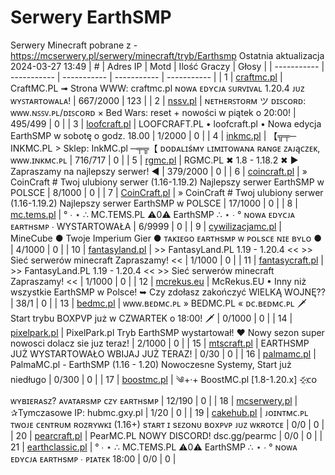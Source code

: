 
# Serwery EarthSMP
Serwery Minecraft pobrane z - https://mcserwery.pl/serwery/minecraft/tryb/Earthsmp
Ostatnia aktualizacja 2024-03-27 13:49
| # | Adres IP | Motd | Ilość Graczy | Głosy |
| ----------- | ----------- | ----------- | ----------- | ----------- |
| 1 | 	[craftmc.pl](https://mcserwery.pl/serwery/minecraft/87/) | CraftMC.PL ➟ Strona WWW: craftmc.pl ɴᴏᴡᴀ ᴇᴅʏᴄᴊᴀ ꜱᴜʀᴠɪᴠᴀʟ 1.20.4 ᴊᴜᴢ ᴡʏꜱᴛᴀʀᴛᴏᴡᴀʟᴀ! | 667/2000 | 123 |
| 2 | 	[nssv.pl](https://mcserwery.pl/serwery/minecraft/4/) | ɴᴇᴛʜᴇʀꜱᴛᴏʀᴍ ツ ᴅɪꜱᴄᴏʀᴅ: ᴡᴡᴡ.ɴꜱꜱᴠ.ᴘʟ/ᴅɪꜱᴄᴏʀᴅ × Bed Wars: reset + nowości w piątek o 20:00! | 495/499 | 0 |
| 3 | 	[loofcraft.pl](https://mcserwery.pl/serwery/minecraft/13/) | LOOFCRAFT.PL • loofcraft.pl • Nowa edycja EarthSMP w sobotę o godz. 18.00 | 1/2000 | 0 |
| 4 | 	[inkmc.pl](https://mcserwery.pl/serwery/minecraft/15/) | 【╦╤─ INKMC.PL > Sklep: InkMC.pl  ─╤╦【 ᴅᴏᴅᴀʟɪśᴍʏ ʟɪᴍɪᴛᴏᴡᴀɴᴀ ʀᴀɴɢᴇ ᴢᴀᴊąᴄᴢᴇᴋ, ᴡᴡᴡ.ɪɴᴋᴍᴄ.ᴘʟ | 716/717 | 0 |
| 5 | 	[rgmc.pl](https://mcserwery.pl/serwery/minecraft/34/) | RGMC.PL ✖ 1.8 - 1.18.2 ✖ ► Zapraszamy na najlepszy serwer! ◄ | 379/2000 | 0 |
| 6 | 	[coincraft.pl](https://mcserwery.pl/serwery/minecraft/85/) | » CoinCraft # Twoj ulubiony serwer (1.16-1.19.2) Najlepszy serwer EarthSMP w POLSCE | 8/1000 | 0 |
| 7 | 	[CoinCraft.pl](https://mcserwery.pl/serwery/minecraft/114/) | » CoinCraft # Twoj ulubiony serwer (1.16-1.19.2) Najlepszy serwer EarthSMP w POLSCE | 17/1000 | 0 |
| 8 | 	[mc.tems.pl](https://mcserwery.pl/serwery/minecraft/149/) | ° ∙ ⋆ ∴ MC.TEMS.PL ⚠0⚠ EarthSMP ∴ ⋆ ∙ ° ɴᴏᴡᴀ ᴇᴅʏᴄᴊᴀ ᴇᴀʀᴛʜsᴍᴘ ∙ WYSTARTOWAŁA | 6/9999 | 0 |
| 9 | 	[cywilizacjamc.pl](https://mcserwery.pl/serwery/minecraft/235/) | MineCube ● Twoje Imperium Gier  ● ᴛᴀᴋɪᴇɢᴏ ᴇᴀʀᴛʜsᴍᴘ ᴡ ᴘᴏʟsᴄᴇ ɴɪᴇ ʙʏʟᴏ ● | 4/1000 | 0 |
| 10 | 	[fantasyland.pl](https://mcserwery.pl/serwery/minecraft/248/) | >> FantasyLand.PL  1.19 - 1.20.4 << >> Sieć serwerów minecraft  Zapraszamy! << | 1/1000 | 0 |
| 11 | 	[fantasycraft.pl](https://mcserwery.pl/serwery/minecraft/249/) | >> FantasyLand.PL  1.19 - 1.20.4 << >> Sieć serwerów minecraft  Zapraszamy! << | 1/1000 | 0 |
| 12 | 	[mcrekus.eu](https://mcserwery.pl/serwery/minecraft/289/) | McRekus.EU • Inny niż wszystkie EarthSMP w Polsce! ➥ Czy zdołasz zakończyć WIELKĄ WOJNĘ?? | 38/1 | 0 |
| 13 | 	[bedmc.pl](https://mcserwery.pl/serwery/minecraft/317/) | ᴡᴡᴡ.ʙᴇᴅᴍᴄ.ᴘʟ » BEDMC.PL « ᴅᴄ.ʙᴇᴅᴍᴄ.ᴘʟ 🗡 Start trybu BOXPVP już w CZWARTEK o 18:00! 🗡 | 0/1000 | 0 |
| 14 | 	[pixelpark.pl](https://mcserwery.pl/serwery/minecraft/386/) | PixelPark.pl Tryb EarthSMP wystartował! ❤ Nowy sezon super nowosci dolacz sie juz teraz! | 2/1000 | 0 |
| 15 | 	[mtscraft.pl](https://mcserwery.pl/serwery/minecraft/481/) | EARTHSMP JUŻ WYSTARTOWAŁO WBIJAJ JUŻ TERAZ! | 0/30 | 0 |
| 16 | 	[palmamc.pl](https://mcserwery.pl/serwery/minecraft/536/) | PalmaMC.pl - EarthSMP  (1.16 - 1.20) Nowoczesne Systemy, Start już niedługo | 0/300 | 0 |
| 17 | 	[boostmc.pl](https://mcserwery.pl/serwery/minecraft/592/) | ༄+‧+  BoostMC.pl [1.8-1.20.x]  ⊹҉ᴄᴏ ᴡʏʙɪᴇʀᴀsᴢ? ᴀᴠᴀᴛᴀʀsᴍᴘ ᴄᴢʏ ᴇᴀʀᴛʜsᴍᴘ | 12/190 | 0 |
| 18 | 	[mcserwery.pl](https://mcserwery.pl/serwery/minecraft/722/) | ✰Tymczasowe IP: hubmc.gxy.pl | 1/20 | 0 |
| 19 | 	[cakehub.pl](https://mcserwery.pl/serwery/minecraft/120/) | ᴊᴏɪɴᴛᴍᴄ.ᴘʟ  ᴛᴡᴏᴊᴇ ᴄᴇɴᴛʀᴜᴍ ʀᴏᴢʀʏᴡᴋɪ (1.16+) sᴛᴀʀᴛ ɪ sᴇᴢᴏɴᴜ ʙᴏxᴘᴠᴘ ᴊᴜᴢ ᴡᴋʀᴏᴛᴄᴇ | 0/0 | 0 |
| 20 | 	[pearcraft.pl](https://mcserwery.pl/serwery/minecraft/155/) | PearMC.PL NOWY DISCORD! dsc.gg/pearmc | 0/0 | 0 |
| 21 | 	[earthclassic.pl](https://mcserwery.pl/serwery/minecraft/229/) | ° ∙ ⋆ ∴ MC.TEMS.PL ⚠0⚠ EarthSMP ∴ ⋆ ∙ ° ɴᴏᴡᴀ ᴇᴅʏᴄᴊᴀ ᴇᴀʀᴛʜsᴍᴘ ∙ ᴘɪᴀᴛᴇᴋ 18:00 | 0/0 | 0 |
